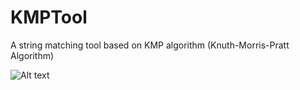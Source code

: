 # KMPTool
A string matching tool based on KMP algorithm (Knuth-Morris-Pratt Algorithm)

![Alt text](https://github.com/lhCheung1991/KMPTool/code_example.png?raw=true "Optional Title")
